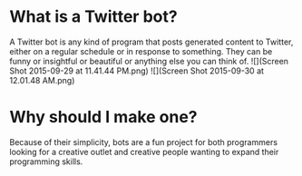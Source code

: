 # What is a Twitter bot?
A Twitter bot is any kind of program that posts generated content to Twitter, either on a regular schedule or in response to something. They can be funny or insightful or beautiful or anything else you can think of.
![](Screen Shot 2015-09-29 at 11.41.44 PM.png)
![](Screen Shot 2015-09-30 at 12.01.48 AM.png)
# Why should I make one?
Because of their simplicity, bots are a fun project for both programmers looking for a creative outlet and creative people wanting to expand their programming skills.